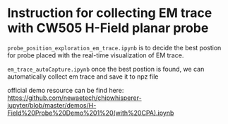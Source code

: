  # Instruction for collecting EM trace with CW505 H-Field planar probe

```probe_position_exploration_em_trace.ipynb``` is to decide the best postion for probe placed with the real-time visualization of EM trace.

```em_trace_autoCapture.ipynb``` once the best postion is found, we can automatically collect em trace and save it to npz file

official demo resource can be find here:
https://github.com/newaetech/chipwhisperer-jupyter/blob/master/demos/H-Field%20Probe%20Demo%201%20(with%20CPA).ipynb 
